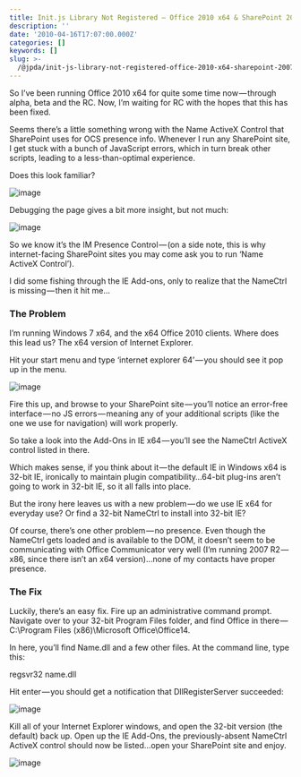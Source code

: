 ```yaml
---
title: Init.js Library Not Registered — Office 2010 x64 & SharePoint 2007
description: ''
date: '2010-04-16T17:07:00.000Z'
categories: []
keywords: []
slug: >-
  /@jpda/init-js-library-not-registered-office-2010-x64-sharepoint-2007-7024c13c6483
---
```


So I’ve been running Office 2010 x64 for quite some time now — through alpha, beta and the RC. Now, I’m waiting for RC with the hopes that this has been fixed.

Seems there’s a little something wrong with the Name ActiveX Control that SharePoint uses for OCS presence info. Whenever I run any SharePoint site, I get stuck with a bunch of JavaScript errors, which in turn break other scripts, leading to a less-than-optimal experience.

Does this look familiar?

![image](https://cdn-images-1.medium.com/max/800/0*nbGrPeXbQNMmZMaT.png)

Debugging the page gives a bit more insight, but not much:

![image](https://cdn-images-1.medium.com/max/800/0*52q5_9DVwPPsWPdj.png)

So we know it’s the IM Presence Control — (on a side note, this is why internet-facing SharePoint sites you may come ask you to run ‘Name ActiveX Control’).

I did some fishing through the IE Add-ons, only to realize that the NameCtrl is missing — then it hit me…

### The Problem

I’m running Windows 7 x64, and the x64 Office 2010 clients. Where does this lead us? The x64 version of Internet Explorer.

Hit your start menu and type ‘internet explorer 64’ — you should see it pop up in the menu.

![image](https://cdn-images-1.medium.com/max/800/0*3uLGN4IkO4R7-ViR.png)

Fire this up, and browse to your SharePoint site — you’ll notice an error-free interface — no JS errors — meaning any of your additional scripts (like the one we use for navigation) will work properly.

So take a look into the Add-Ons in IE x64 — you’ll see the NameCtrl ActiveX control listed in there.

Which makes sense, if you think about it — the default IE in Windows x64 is 32-bit IE, ironically to maintain plugin compatibility…64-bit plug-ins aren’t going to work in 32-bit IE, so it all falls into place.

But the irony here leaves us with a new problem — do we use IE x64 for everyday use? Or find a 32-bit NameCtrl to install into 32-bit IE?

Of course, there’s one other problem — no presence. Even though the NameCtrl gets loaded and is available to the DOM, it doesn’t seem to be communicating with Office Communicator very well (I’m running 2007 R2 — x86, since there isn’t an x64 version)…none of my contacts have proper presence.

### The Fix

Luckily, there’s an easy fix. Fire up an administrative command prompt. Navigate over to your 32-bit Program Files folder, and find Office in there — C:\\Program Files (x86)\\Microsoft Office\\Office14.

In here, you’ll find Name.dll and a few other files. At the command line, type this:

regsvr32 name.dll

Hit enter — you should get a notification that DllRegisterServer succeeded:

![image](https://cdn-images-1.medium.com/max/800/0*0OSY5Eu7eUz5u4UN.png)

Kill all of your Internet Explorer windows, and open the 32-bit version (the default) back up. Open up the IE Add-Ons, the previously-absent NameCtrl ActiveX control should now be listed…open your SharePoint site and enjoy.

![image](https://cdn-images-1.medium.com/max/800/0*Q-Xt-kCEORGeuvSb.png)